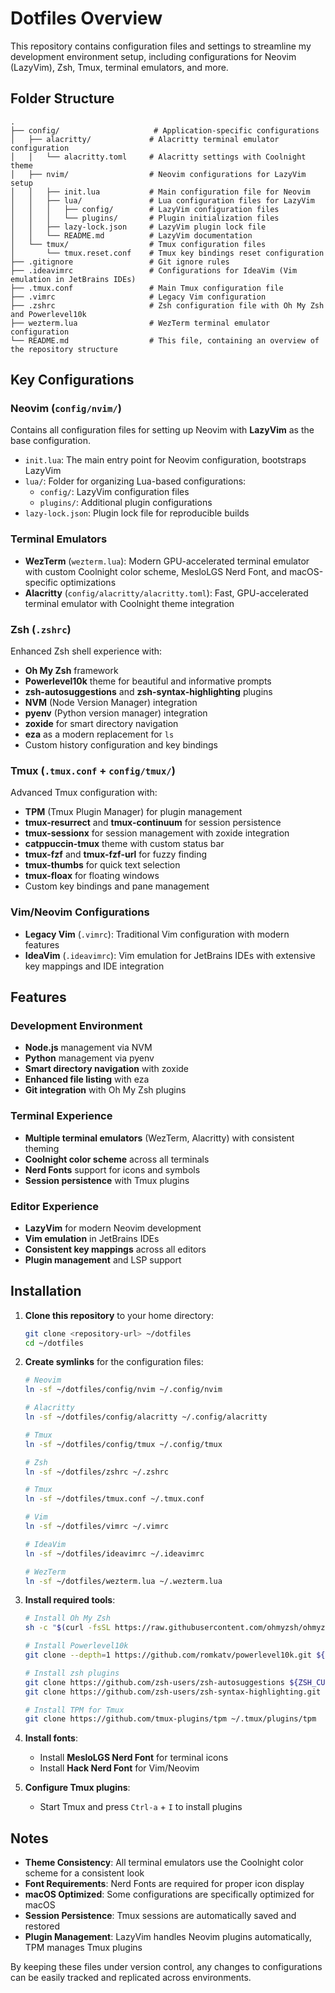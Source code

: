 # Dotfiles Overview

This repository contains configuration files and settings to streamline my development environment setup, including configurations for Neovim (LazyVim), Zsh, Tmux, terminal emulators, and more.

## Folder Structure
```plaintext
.
├── config/                     # Application-specific configurations
│   ├── alacritty/             # Alacritty terminal emulator configuration
│   │   └── alacritty.toml     # Alacritty settings with Coolnight theme
│   ├── nvim/                  # Neovim configurations for LazyVim setup
│   │   ├── init.lua           # Main configuration file for Neovim
│   │   ├── lua/               # Lua configuration files for LazyVim
│   │   │   ├── config/        # LazyVim configuration files
│   │   │   └── plugins/       # Plugin initialization files
│   │   ├── lazy-lock.json     # LazyVim plugin lock file
│   │   └── README.md          # LazyVim documentation
│   └── tmux/                  # Tmux configuration files
│       └── tmux.reset.conf    # Tmux key bindings reset configuration
├── .gitignore                 # Git ignore rules
├── .ideavimrc                 # Configurations for IdeaVim (Vim emulation in JetBrains IDEs)
├── .tmux.conf                 # Main Tmux configuration file
├── .vimrc                     # Legacy Vim configuration
├── .zshrc                     # Zsh configuration file with Oh My Zsh and Powerlevel10k
├── wezterm.lua                # WezTerm terminal emulator configuration
└── README.md                  # This file, containing an overview of the repository structure
```

## Key Configurations

### **Neovim** (`config/nvim/`)
Contains all configuration files for setting up Neovim with **LazyVim** as the base configuration.
- `init.lua`: The main entry point for Neovim configuration, bootstraps LazyVim
- `lua/`: Folder for organizing Lua-based configurations:
  - `config/`: LazyVim configuration files
  - `plugins/`: Additional plugin configurations
- `lazy-lock.json`: Plugin lock file for reproducible builds

### **Terminal Emulators**
- **WezTerm** (`wezterm.lua`): Modern GPU-accelerated terminal emulator with custom Coolnight color scheme, MesloLGS Nerd Font, and macOS-specific optimizations
- **Alacritty** (`config/alacritty/alacritty.toml`): Fast, GPU-accelerated terminal emulator with Coolnight theme integration

### **Zsh** (`.zshrc`)
Enhanced Zsh shell experience with:
- **Oh My Zsh** framework
- **Powerlevel10k** theme for beautiful and informative prompts
- **zsh-autosuggestions** and **zsh-syntax-highlighting** plugins
- **NVM** (Node Version Manager) integration
- **pyenv** (Python version manager) integration
- **zoxide** for smart directory navigation
- **eza** as a modern replacement for `ls`
- Custom history configuration and key bindings

### **Tmux** (`.tmux.conf` + `config/tmux/`)
Advanced Tmux configuration with:
- **TPM** (Tmux Plugin Manager) for plugin management
- **tmux-resurrect** and **tmux-continuum** for session persistence
- **tmux-sessionx** for session management with zoxide integration
- **catppuccin-tmux** theme with custom status bar
- **tmux-fzf** and **tmux-fzf-url** for fuzzy finding
- **tmux-thumbs** for quick text selection
- **tmux-floax** for floating windows
- Custom key bindings and pane management

### **Vim/Neovim Configurations**
- **Legacy Vim** (`.vimrc`): Traditional Vim configuration with modern features
- **IdeaVim** (`.ideavimrc`): Vim emulation for JetBrains IDEs with extensive key mappings and IDE integration

## Features

### **Development Environment**
- **Node.js** management via NVM
- **Python** management via pyenv
- **Smart directory navigation** with zoxide
- **Enhanced file listing** with eza
- **Git integration** with Oh My Zsh plugins

### **Terminal Experience**
- **Multiple terminal emulators** (WezTerm, Alacritty) with consistent theming
- **Coolnight color scheme** across all terminals
- **Nerd Fonts** support for icons and symbols
- **Session persistence** with Tmux plugins

### **Editor Experience**
- **LazyVim** for modern Neovim development
- **Vim emulation** in JetBrains IDEs
- **Consistent key mappings** across all editors
- **Plugin management** and LSP support

## Installation

1. **Clone this repository** to your home directory:
   ```bash
   git clone <repository-url> ~/dotfiles
   cd ~/dotfiles
   ```

2. **Create symlinks** for the configuration files:
   ```bash
   # Neovim
   ln -sf ~/dotfiles/config/nvim ~/.config/nvim
   
   # Alacritty
   ln -sf ~/dotfiles/config/alacritty ~/.config/alacritty
   
   # Tmux
   ln -sf ~/dotfiles/config/tmux ~/.config/tmux
   
   # Zsh
   ln -sf ~/dotfiles/zshrc ~/.zshrc
   
   # Tmux
   ln -sf ~/dotfiles/tmux.conf ~/.tmux.conf
   
   # Vim
   ln -sf ~/dotfiles/vimrc ~/.vimrc
   
   # IdeaVim
   ln -sf ~/dotfiles/ideavimrc ~/.ideavimrc
   
   # WezTerm
   ln -sf ~/dotfiles/wezterm.lua ~/.wezterm.lua
   ```

3. **Install required tools**:
   ```bash
   # Install Oh My Zsh
   sh -c "$(curl -fsSL https://raw.githubusercontent.com/ohmyzsh/ohmyzsh/master/tools/install.sh)"
   
   # Install Powerlevel10k
   git clone --depth=1 https://github.com/romkatv/powerlevel10k.git ${ZSH_CUSTOM:-$HOME/.oh-my-zsh/custom}/themes/powerlevel10k
   
   # Install zsh plugins
   git clone https://github.com/zsh-users/zsh-autosuggestions ${ZSH_CUSTOM:-~/.oh-my-zsh/custom}/plugins/zsh-autosuggestions
   git clone https://github.com/zsh-users/zsh-syntax-highlighting.git ${ZSH_CUSTOM:-~/.oh-my-zsh/custom}/plugins/zsh-syntax-highlighting
   
   # Install TPM for Tmux
   git clone https://github.com/tmux-plugins/tpm ~/.tmux/plugins/tpm
   ```

4. **Install fonts**:
   - Install **MesloLGS Nerd Font** for terminal icons
   - Install **Hack Nerd Font** for Vim/Neovim

5. **Configure Tmux plugins**:
   - Start Tmux and press `Ctrl-a` + `I` to install plugins

## Notes

- **Theme Consistency**: All terminal emulators use the Coolnight color scheme for a consistent look
- **Font Requirements**: Nerd Fonts are required for proper icon display
- **macOS Optimized**: Some configurations are specifically optimized for macOS
- **Session Persistence**: Tmux sessions are automatically saved and restored
- **Plugin Management**: LazyVim handles Neovim plugins automatically, TPM manages Tmux plugins

By keeping these files under version control, any changes to configurations can be easily tracked and replicated across environments.
